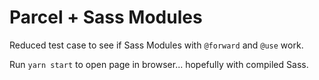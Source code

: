 # Parcel + Sass Modules

Reduced test case to see if Sass Modules with `@forward` and `@use` work.

Run `yarn start` to open page in browser... hopefully with compiled Sass.
